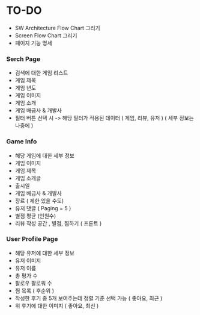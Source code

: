 # TO-DO
- SW Architecture Flow Chart 그리기 
- Screen Flow Chart 그리기 
- 페이지 기능 명세 

### Serch Page
- 검색에 대한 게임 리스트        
- 게임 제목
- 게임 년도
- 게임 이미지
- 게임 소개
- 게임 배급사 & 개발사
- 필터 버튼 선택 시 -> 해당 필터가 적용된 데이터 ( 게임, 리뷰, 유저 )
                    ( 세부 정보는 나중에 )


### Game Info
- 해당 게임에 대한 세부 정보
 - 게임 이미지
 - 게임 제목
 - 게임 소개글
 - 출시일
 - 게임 배급사 & 개발사
 - 장르 ( 제한 있을 수도)
 - 유저 댓글 ( Paging = 5 )
 - 별점 평균 (인원수)  
- 리뷰 작성 공간 , 별점, 찜하기 ( 프론트 )

### User Profile Page
- 해당 유저에 대한 세부 정보
 - 유저 이미지
 - 유저 이름
 - 총 평가 수
 - 팔로우 팔로워 수
 - 찜 목록 ( 후순위 )
 - 작성한 후기 중 5개 보여주는데 정렬 기준 선택 가능 ( 좋아요, 최근 )
 - 위 후기에 대한 이미지 ( 좋아요, 최신 )


  
